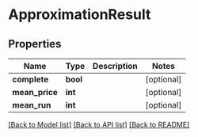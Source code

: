 # ApproximationResult

## Properties
Name | Type | Description | Notes
------------ | ------------- | ------------- | -------------
**complete** | **bool** |  | [optional] 
**mean_price** | **int** |  | [optional] 
**mean_run** | **int** |  | [optional] 

[[Back to Model list]](../README.md#documentation-for-models) [[Back to API list]](../README.md#documentation-for-api-endpoints) [[Back to README]](../README.md)


